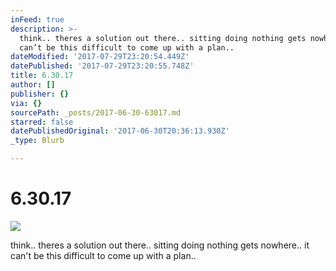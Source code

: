 ```yaml
---
inFeed: true
description: >-
  think.. theres a solution out there.. sitting doing nothing gets nowhere.. it
  can’t be this difficult to come up with a plan..
dateModified: '2017-07-29T23:20:54.449Z'
datePublished: '2017-07-29T23:20:55.748Z'
title: 6.30.17
author: []
publisher: {}
via: {}
sourcePath: _posts/2017-06-30-63017.md
starred: false
datePublishedOriginal: '2017-06-30T20:36:13.930Z'
_type: Blurb

---
```

# 6.30.17
![](https://the-grid-user-content.s3-us-west-2.amazonaws.com/2458f153-e58d-4fc9-909d-09101e64c925.jpg)

think.. theres a solution out there.. sitting doing nothing gets nowhere.. it can't be this difficult to come up with a plan..